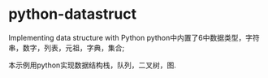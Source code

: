 # python-datastruct
 Implementing data structure with Python
python中内置了6中数据类型，字符串，数字，列表，元祖，字典，集合;


本示例用python实现数据结构栈，队列，二叉树，图.
